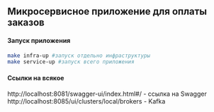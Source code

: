## Микросервисное приложение для оплаты заказов

#### Запуск приложения

```bash
make infra-up #запуск отдельно инфраструктуры
make service-up #запуск всего приложения
```

#### Ссылки на всякое

http://localhost:8081/swagger-ui/index.html#/ - ссылка на Swagger\
http://localhost:8085/ui/clusters/local/brokers - Kafka